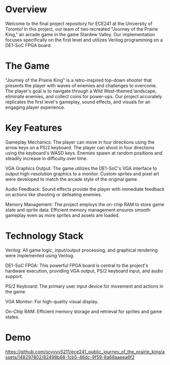# Overview
Welcome to the final project repository for ECE241 at the University of Toronto! In this project, our team of two recreated "Journey of the Prairie King," an arcade game in the game Stardew Valley. Our implementation focuses specifically on the first level and utilizes Verilog programming on a DE1-SoC FPGA board.

# The Game
"Journey of the Prairie King" is a retro-inspired top-down shooter that presents the player with waves of enemies and challenges to overcome. The player's goal is to navigate through a Wild West-themed landscape, eliminate enemies, and collect coins for power-ups. Our project accurately replicates the first level's gameplay, sound effects, and visuals for an engaging player experience.

# Key Features
Gameplay Mechanics:
The player can move in four directions using the arrow keys on a PS/2 keyboard.
The player can shoot in four directions using the keyboard's WASD keys.
Enemies spawn at random positions and steadily increase in difficulty over time.

VGA Graphics Output:
The game utilizes the DE1-SoC's VGA interface to output high-resolution graphics to a monitor.
Custom sprites and pixel art were developed to match the arcade style of the original game.

Audio Feedback:
Sound effects provide the player with immediate feedback on actions like shooting or defeating enemies.

Memory Management:
The project employs the on-chip RAM to store game state and sprite data.
Efficient memory management ensures smooth gameplay even as more sprites and assets are loaded.

# Technology Stack
Verilog: All game logic, input/output processing, and graphical rendering were implemented using Verilog.

DE1-SoC FPGA: This powerful FPGA board is central to the project's hardware execution, providing VGA output, PS/2 keyboard input, and audio support.

PS/2 Keyboard: The primary user input device for movement and actions in the game.

VGA Monitor: For high-quality visual display.

On-Chip RAM: Efficient memory storage and retrieval for sprites and game states.

# Demo
https://github.com/scyyyy5211/ece241_public_journey_of_the_prairie_king/assets/148297802/82498b68-1cb5-46dc-9f59-8a68aaeea6f2

